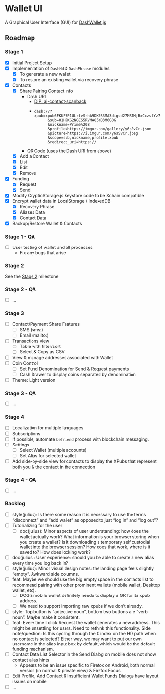 # Wallet UI

A Graphical User Interface (GUI) for
[DashWallet.js](https://github.com/dashhive/DashWallet.js)


## Roadmap
### Stage 1
- [x] Initial Project Setup
- [x] Implementation of `DashHd` & `DashPhrase` modules
  - [x] To generate a new wallet
  - [x] To restore an existing wallet via recovery phrase
- [x] Contacts
  - [x] Share Pairing Contact Info
    - Dash URI
      - [DIP: aj-contact-scanback](https://github.com/dashhive/DIPs/blob/aj-contact-scanback/aj-contact-scanback.md#1-contact-exchange)
      - ```
        dash://?xpub=xpub6FKUF6P1ULrfvSrhA9DKSS3MA3digsd27MSTMjBxCczsfYz7vcFLnbQwjP9CsAfEJsnD4UwtbU43iZaibv4vnzQNZmQAVcufN4r3pva8kTz
              &sub=01H5KG2NGES5RVMA85YB3M6G0G
              &nickname=Prime%208
              &profile=https://imgur.com/gallery/y6sSvCr.json
              &picture=https://i.imgur.com/y6sSvCr.jpeg
              &scope=sub,nickname,profile,xpub
              &redirect_uri=https://
        ```
    - QR Code (uses the Dash URI from above)
  - [x] Add a Contact
  - [x] List
  - [x] Edit
  - [x] Remove
- [x] Funding
  - [x] Request
  - [x] Send
- [x] Modify CrypticStorage.js Keystore code to be Xchain compatible
- [x] Encrypt wallet data in LocalStorage / IndexedDB
  - [x] Recovery Phrase
  - [x] Aliases Data
  - [x] Contact Data
- [x] Backup/Restore Wallet & Contacts

### Stage 1 - QA
- [ ] User testing of wallet and all processes
  - Fix any bugs that arise

### Stage 2
See the [Stage 2](/../../milestone/2) milestone

### Stage 2 - QA
- [ ] ...

### Stage 3
- [ ] Contact/Payment Share Features
  - [ ] SMS (sms:)
  - [ ] Email (mailto:)
- [ ] Transactions view
  - [ ] Table with filter/sort
  - [ ] Select & Copy as CSV
- [ ] View & manage addresses associated with Wallet
- [ ] Coin Control
  - [ ] Set Fund Denomination for Send & Request payments
  - [ ] Cash Drawer to display coins separated by denomination
- [ ] Theme: Light version

### Stage 3 - QA
- [ ] ...

### Stage 4
- [ ] Localization for multiple languages
- [ ] Subscriptions
- [ ] If possible, automate `befriend` process with blockchain messaging.
- [ ] Settings
  - [ ] Select Wallet (multiple accounts)
  - [ ] Set Alias for selected wallet
- [ ] Add side-by-side view for contacts to display the XPubs that represent both you & the contact in the connection

### Stage 4 - QA
- [ ] ...


### Backlog
- [ ] style(julius): Is there some reason it is necessary to use the terms “disconnect” and “add wallet” as opposed to just “log in” and “log out”?
- [ ] Tutorializing for the user
  - [ ] doc(julius): Minor aspects of user understanding: how does the wallet actually work? What information is your browser storing when you create a wallet? Is it downloading a temporary self custodial wallet into the browser session? How does that work, where is it saved to? How does locking work?
- [ ] doc(julius): User experience: should you be able to create a new alias every time you log back in?
- [ ] style(julius): Minor visual design notes: the landing page feels slightly “empty”. Awkward side columns.
- [ ] feat: Maybe we should use the big empty space in the contacts list to recommend pairing with other prominent wallets (mobile wallet, Desktop wallet, etc).
  - [ ] DCG’s mobile wallet definitely needs to display a QR for its xpub address.
  - [ ] We need to support importing raw xpubs if we don’t already.
- [ ] style: Top button is “adjective noun”, bottom two buttons are “verb noun”. Maybe make it consistent.
- [ ] feat: Every time I click Request the wallet generates a new address. This might be unsettling for users. Need to rethink this functionality. Side note/question: Is this cycling through the 0 index on the HD path when no contact is selected? Either way, we may want to put our own username in the alias input box by default, which would be the default funding mechanism.
- [ ] Contact Data List Selector in the Send Dialog on mobile does not show contact alias hints
  - Appears to be an issue specific to Firefox on Android, both normal version (in normal & private view) & Firefox Focus
- [ ] Edit Profile, Add Contact & Insufficient Wallet Funds Dialogs have layout issues on mobile
- [ ] ...
